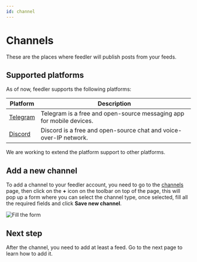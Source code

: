 ```yaml
---
id: channel
---
```


# Channels
These are the places where feedler will publish posts from your feeds.

## Supported platforms
As of now, feedler supports the following platforms:

| Platform | Description |
| -------- | ----------- |
| [Telegram](https://telegram.org) | Telegram is a free and open-source messaging app for mobile devices. |
| [Discord](https://discordapp.com) | Discord is a free and open-source chat and voice-over-IP network. |

We are working to extend the platform support to other platforms.

## Add a new channel
To add a channel to your feedler account, you need to go to the [channels](https://feedler.net/channels) page,
then click on the **+** icon on the toolbar on top of the page, this will pop up
a form where you can select the channel type, once selected, fill all the 
required fields and click **Save new channel**.

![Fill the form](/img/feedler/new-channel.png)

## Next step
After the channel, you need to add at least a feed. Go to the next
page to learn how to add it.